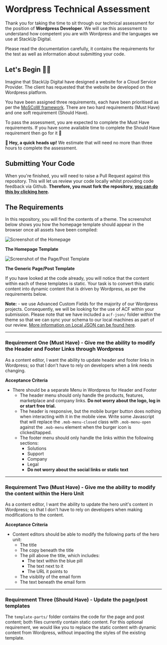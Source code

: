 # Wordpress Technical Assessment

Thank you for taking the time to sit through our technical assessment for the position of **Wordpress Developer**. We will use this assessment to understand how competent you are with Wordpress and the languages we use at StackUp Digital.

Please read the documentation carefully, it contains the requirements for the test as well as information about submitting your code.

## Let's Begin 👨‍💻

Imagine that StackUp Digital have designed a website for a Cloud Service Provider. The client has requested that the website be developed on the Wordpress platform.

You have been assigned three requirements, each have been prioritised as per the [MoSCoW framework](https://www.agilebusiness.org/page/ProjectFramework_10_MoSCoWPrioritisation). There are two hard requirements (Must Have) and one soft requirement (Should Have).

To pass the assessment, you are expected to complete the Must Have requirements. If you have some available time to complete the Should Have requirement then go for it 💪

**👋 Hey, a quick heads up!** We estimate that will need no more than three hours to complete the assessment.

## Submitting Your Code

When you're finished, you will need to raise a Pull Request against this repository. This will let us review your code locally whilst providing code feedback via Github. **Therefore, you must fork the repository, [you can do this by clicking here](https://github.com/StackUp-Digital/WP-Tech-Test/fork).**

## The Requirements

In this repository, you will find the contents of a theme. The screenshot below shows you how the homepage template should appear in the browser once all assets have been compiled:

![Screenshot of the Homepage](https://github.comStackUp-Digital/WP-Tech-Test/blob/main/screenshot.png?raw=true)

**The Homepage Template**

![Screenshot of the Page/Post Template](https://github.comStackUp-Digital/WP-Tech-Test/blob/main/screenshot_two.png?raw=true)

**The Generic Page/Post Template**

If you have looked at the code already, you will notice that the content within each of these templates is static. Your task is to convert this static content into dynamic content that is driven by Wordpress, as per the requirements below.

**Note:** - we use Advanced Custom Fields for the majority of our Wordpress projects. Consequently, we will be looking for the use of ACF within your submission. Please note that we have included a `acf-json/` folder within the theme so that we can sync your schema to our local machines as part of our review. [More information on Local JSON can be found here](https://www.advancedcustomfields.com/resources/local-json/).

---

### Requirement One (Must Have) - Give me the ability to modify the Header and Footer Links through Wordpress

As a content editor, I want the ability to update header and footer links in Wordpress; so that I don't have to rely on developers when a link needs changing.

**Acceptance Criteria**

- There should be a separate Menu in Wordpress for Header and Footer
  - The header menu should only handle the products, features, marketplace and company links. **Do not worry about the logo, log in or start free trial.**
  - The header is responsive, but the mobile burger button does nothing when interacting with it in the mobile view. Write some Javascript that will replace the `.mob-menu-closed` class with `.mob-menu-open` against the `.mob-menu` element when the burger icon is clicked/tapped.
  - The footer menu should only handle the links within the following sections:
    - Solutions
    - Support
    - Company
    - Legal
    - **Do not worry about the social links or static text**

---

### Requirement Two (Must Have) - Give me the ability to modify the content within the Hero Unit

As a content editor, I want the ability to update the hero unit's content in Wordpress; so that I don't have to rely on developers when making modifications to the content.

**Acceptance Criteria**

- Content editors should be able to modify the following parts of the hero unit:
  - The title
  - The copy beneath the title
  - The pill above the title, which includes:
    - The text within the blue pill
    - The text next to it
    - The URL it points to
  - The visiblity of the email form
  - The text beneath the email form

---

### Requirement Three (Should Have) - Update the page/post templates

The `template-parts/` folder contains the code for the page and post content; both files currently contain static content. For this optional requirement, we would like you to replace the static content with dynamic content from Wordpress, without impacting the styles of the existing template.
